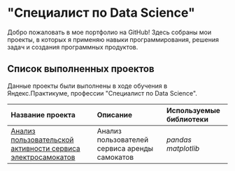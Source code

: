 # "Специалист по Data Science"

Добро пожаловать в мое портфолио на GitHub! Здесь собраны мои проекты, в которых я применяю навыки программирования, решения задач и создания программных продуктов.

## Список выполненных проектов

Данные проекты были выполнены в ходе обучения в Яндекс.Практикуме, профессии "Специалист по Data Science".

| Название проекта | Описание | Используемые библиотеки | 
| :---------------------- | :---------------------- | :---------------------- |
| [Анализ пользовательской активности сервиса электросамокатов](Анализ_пользовательской_активности_сервиса_электросамокатов/) | Анализ пользователей сервиса аренды самокатов | *pandas* *matplotlib* |

